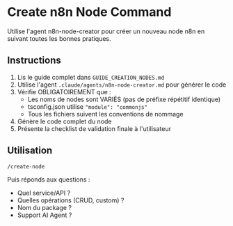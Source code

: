 # Create n8n Node Command

Utilise l'agent n8n-node-creator pour créer un nouveau node n8n en suivant toutes les bonnes pratiques.

## Instructions

1. Lis le guide complet dans `GUIDE_CREATION_NODES.md`
2. Utilise l'agent `.claude/agents/n8n-node-creator.md` pour générer le code
3. Vérifie OBLIGATOIREMENT que :
   - Les noms de nodes sont VARIÉS (pas de préfixe répétitif identique)
   - tsconfig.json utilise `"module": "commonjs"`
   - Tous les fichiers suivent les conventions de nommage
4. Génère le code complet du node
5. Présente la checklist de validation finale à l'utilisateur

## Utilisation

```bash
/create-node
```

Puis réponds aux questions :
- Quel service/API ?
- Quelles opérations (CRUD, custom) ?
- Nom du package ?
- Support AI Agent ?
